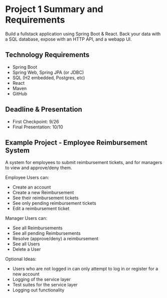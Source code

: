 # Project 1 Summary and Requirements
Build a fullstack application using Spring Boot & React. Back your data with a SQL database, expose with an HTTP API, and a webapp UI.

## Technology Requirements
- Spring Boot
- Spring Web, Spring JPA (or JDBC)
- SQL (H2 embedded, Postgres, etc)
- React
- Maven
- GitHub

## Deadline & Presentation
- First Checkpoint: 9/26
- Final Presentation: 10/10

## Example Project - Employee Reimbursement System
A system for employees to submit reimbursement tickets, and for managers to view and approve/deny them.

Employee Users can:
- Create an account
- Create a new Reimbursement
- See their reimbursement tickets
- See only pending reimbursement tickets
- Edit a reimbursement ticket

Manager Users can:
- See all Reimbursements
- See all pending Reimbursements
- Resolve (approve/deny) a reimbursement
- See all Users
- Delete a User

Optional Ideas:
- Users who are not logged in can only attempt to log in or register for a new account
- Logging of the service layer
- Test suites for the service layer
- Logging out functionality

